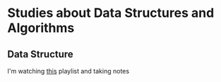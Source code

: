 # Studies about Data Structures and Algorithms

## Data Structure

I'm watching [this](https://www.youtube.com/playlist?list=PLDV1Zeh2NRsB6SWUrDFW2RmDotAfPbeHu) playlist and taking notes
